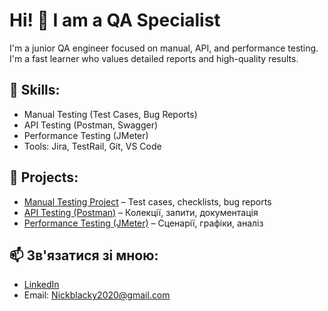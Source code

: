 # Hi! 👋 I am a QA Specialist

I'm a junior QA engineer focused on manual, API, and performance testing. I'm a fast learner who values detailed reports and high-quality results.

## 🧰 Skills:
- Manual Testing (Test Cases, Bug Reports)
- API Testing (Postman, Swagger)
- Performance Testing (JMeter)
- Tools: Jira, TestRail, Git, VS Code

## 📁 Projects:
- [Manual Testing Project](https://github.com/...) – Test cases, checklists, bug reports
- [API Testing (Postman)](https://github.com/...) – Колекції, запити, документація
- [Performance Testing (JMeter)](https://github.com/...) – Сценарії, графіки, аналіз

## 📫 Зв'язатися зі мною:
- [LinkedIn](https://www.linkedin.com/in/nick-black-b00623321/)
- Email: Nickblacky2020@gmail.com
